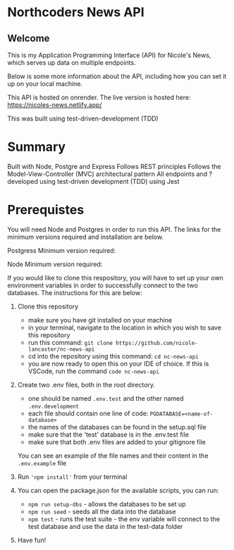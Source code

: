 # Northcoders News API

## Welcome

This is my Application Programming Interface (API) for Nicole's News, which serves up data on multiple endpoints.

Below is some more information about the API, including how you can set it up on your local machine.

This API is hosted on onrender. The live version is hosted here: https://nicoles-news.netlify.app/

This was built using test-driven-development (TDD)

# Summary

Built with Node, Postgre and Express
Follows REST principles
Follows the Model-View-Controller (MVC) architectural pattern
All endpoints and ? developed using test-driven development (TDD) using Jest

# Prerequistes
You will need Node and Postgres in order to run this API. The links for the minimum versions required and installation are below.

Postgress
Minimum version required:
<Link for installation>

Node
Minimum version required:
<Link for installation>


If you would like to clone this respository, you will have to set up your own environment variables in order to successfully connect to the two databases. The instructions for this are below:

1. Clone this repository
    - make sure you have git installed on your machine
    - in your terminal, navigate to the location in which you wish to save this repository
    - run this command: `git clone https://github.com/nicole-lancaster/nc-news-api`
    - cd into the repository using this command: `cd nc-news-api`
    - you are now ready to open this on your IDE of choice. If this is VSCode, run the command `code nc-news-api`

3. Create two .env files, both in the root directory. 
    - one should be named `.env.test` and the other named `.env.development`
    - each file should contain one line of code: `PGDATABASE=<name-of-database>`
    - the names of the databases can be found in the setup.sql file
    - make sure that the 'test' database is in the .env.test file
    - make sure that both .env files are added to your gitignore file

    You can see an example of the file names and their content in the `.env.example` file

4. Run `'npm install'` from your terminal

5. You can open the package.json for the available scripts, you can run:
    - `npm run setup-dbs` - allows the databases to be set up
    - `npm run seed` - seeds all the data into the database
    - `npm test` - runs the test suite - the env variable will connect to the test database and use the data in the test-data folder

6. Have fun!




